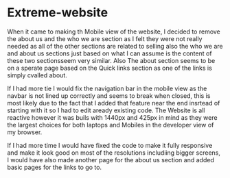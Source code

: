 # Extreme-website

When it came to making th Mobile view of the website, I decided to remove the about us and the who we are section as I felt they were not really needed as all of the other sections are related to selling also the who we are and about us sections just based on what 
I can assume is the content of these two sectionsseem very similar. Also The about section seems to be on a sperate page based on the Quick links section as one of the links is simply cvalled about.

If I had more tie I would fix the navigation bar in the mobile view as the navbar is not lined up correctly and seems to break when closed, this is most likely due to the fact that I added that feature near the end insrtead of starting with it so I had to edit aready existing code.
The Website is all reactive however it was buils with 1440px and 425px in mind as they were the largest choices for both laptops and Mobiles in the developer view of my browser.

If I had more time I would have fixed the code to make it fully responsive and make it look good on most of the resolutions includiing bigger screens, I would have also made another page for the about us section and added basic pages for the links to go to.

